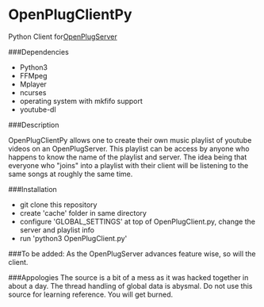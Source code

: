 # OpenPlugClientPy

Python Client for[OpenPlugServer](https://github.com/DerrickGold/OpenPlugServer)

###Dependencies
- Python3
- FFMpeg
- Mplayer
- ncurses
- operating system with mkfifo support
- youtube-dl


###Description

OpenPlugClientPy allows one to create their own music playlist of youtube videos on an OpenPlugServer.
This playlist can be access by anyone who happens to know the name of the playlist and server. The idea
being that everyone who "joins" into a playlist with their client will be listening to the same songs
at roughly the same time.

###Installation
- git clone this repository
- create 'cache' folder in same directory
- configure 'GLOBAL_SETTINGS' at top of OpenPlugClient.py, change the server and playlist info
- run 'python3 OpenPlugClient.py'

###To be added:
As the OpenPlugServer advances feature wise, so will the client.


###Appologies
The source is a bit of a mess as it was hacked together in about a day. The thread handling of global
data is abysmal. Do not use this source for learning reference. You will get burned.